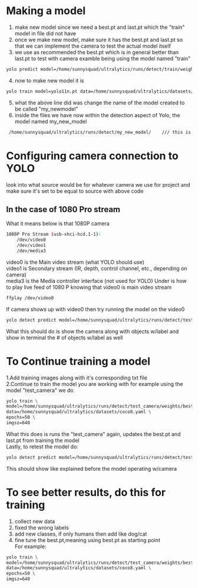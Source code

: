# Making a model
1. make new model since we need a best.pt and last.pt which the "train" model in file did not have
2. once we make new model, make sure it has the best.pt and last.pt so that we can implement the camera to test the actual model itself
3. we use as recommended the best.pt which is in general better than last.pt to test with camera examble being using the model named "train"
```bash
yolo predict model=/home/sunnysquad/ultralytics/runs/detect/train/weights/best.pt source=0   //the source=0 represents for example the camera
```
4. now to make new model it is
```bash
yolo train model=yolo11n.pt data=/home/sunnysquad/ultralytics/datasets/coco8.yaml epochs=100 lr0=0.01 name=my_new_model
```
5. what the above line did was change the name of the model created to be called "my_newmodel"
6. inside the files we have now within the detection aspect of Yolo, the model named my_new_model
```bash
 /home/sunnysquad/ultralytics/runs/detect/my_new_model/    /// this is the directory shown in terminal
```
# Configuring camera connection to YOLO
look into what source would be for whatever camera we use for project and make sure it's set to be equal to source with above code  
## In the case of 1080 Pro stream
What it means below is that 1080P camera  
```bash
1080P Pro Stream (usb-xhci-hcd.1-1):
	/dev/video0
	/dev/video1
	/dev/media3
```
video0	is the Main video stream (what YOLO should use)  
video1	is Secondary stream (IR, depth, control channel, etc., depending on camera)  
media3	 is the Media controller interface (not used for YOLO)
Under is how to play live feed of 1080 P knowing that video0 is main video stream
```bash
ffplay /dev/video0
```
If camera shows up with video0 then try running the model on the video0
```bash
yolo detect predict model=/home/sunnysquad/ultralytics/runs/detect/test_camera/weights/best.pt source=0 show=True
```
What this should do is show the camera along with objects w/label and show in terminal the # of objects w/label as well  
# To Continue training a model
1.Add training images along with it's corresponding txt file  
2.Continue to train the model you are working with for example using the model "test_camera" we do  
```bash
yolo train \
model=/home/sunnysquad/ultralytics/runs/detect/test_camera/weights/best.pt \
data=/home/sunnysquad/ultralytics/datasets/coco8.yaml \
epochs=50 \
imgsz=640
```
What this does is runs the "test_camera" again, updates the best.pt and last.pt from training the model  
Lastly, to retest the model do:
```bash
yolo detect predict model=/home/sunnysquad/ultralytics/runs/detect/test_camera/weights/best.pt source=0 show=True
```
This should show like explained before the model operating w/camera
# To see better results, do this for training
1. collect new data
2.  fixed the wrong labels
3.   add new classes, if only humans then add like dog/cat
4. fine tune the best.pt,meaning using best.pt as starting point  
For example:
```bash
yolo train \
model=/home/sunnysquad/ultralytics/runs/detect/test_camera/weights/best.pt \
data=/home/sunnysquad/ultralytics/datasets/coco8.yaml \
epochs=50 \
imgsz=640
```

